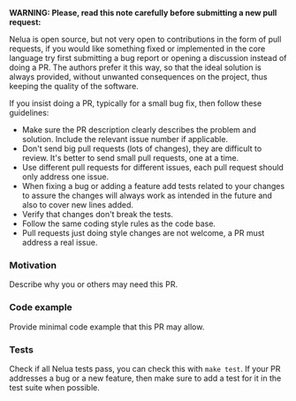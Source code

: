 **WARNING: Please, read this note carefully before submitting a new pull request:**

Nelua is open source,
but not very open to contributions in the form of pull requests,
if you would like something fixed or implemented in the core language
try first submitting a bug report or opening a discussion instead of doing a PR.
The authors prefer it this way, so that the ideal solution is always provided,
without unwanted consequences on the project, thus keeping the quality of the software.

If you insist doing a PR, typically for a small bug fix, then follow these guidelines:

- Make sure the PR description clearly describes the problem and solution. Include the relevant issue number if applicable.
- Don't send big pull requests (lots of changes), they are difficult to review. It's better to send small pull requests, one at a time.
- Use different pull requests for different issues, each pull request should only address one issue.
- When fixing a bug or adding a feature add tests related to your changes to assure the changes will always work as intended in the future and also to cover new lines added.
- Verify that changes don't break the tests.
- Follow the same coding style rules as the code base.
- Pull requests just doing style changes are not welcome, a PR must address a real issue.

### Motivation

Describe why you or others may need this PR.

### Code example

Provide minimal code example that this PR may allow.

### Tests

Check if all Nelua tests pass, you can check this with `make test`.
If your PR addresses a bug or a new feature,
then make sure to add a test for it in the test suite when possible.
